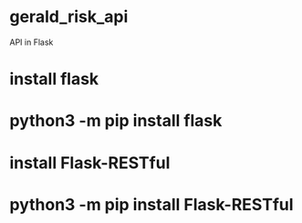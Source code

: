 # gerald_risk_api
API in Flask


# install flask
# python3 -m pip install flask

# install Flask-RESTful
# python3 -m pip install Flask-RESTful